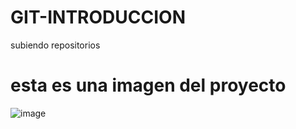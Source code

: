# GIT-INTRODUCCION
subiendo repositorios

<h1>esta es una imagen del proyecto</h1>

![image](https://user-images.githubusercontent.com/110510932/182747394-0ef06333-59d8-4d00-af9d-7bf41f7f4b25.png)

